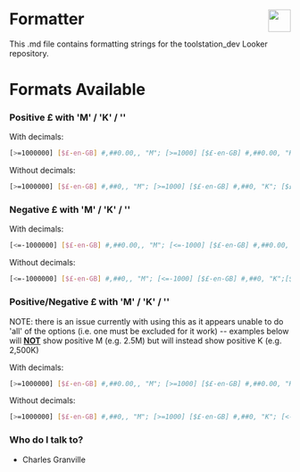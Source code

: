 <h1>Formatter <img style="color: #ffffff;float: right;height: 40px;" src="https://www.toolstation.com/img/toolstation.svg"></h1>
This .md file contains formatting strings for the toolstation_dev Looker repository.

# Formats Available #

### Positive £ with 'M' / 'K' / ''

With decimals:
```sh
[>=1000000] [$£-en-GB] #,##0.00,, "M"; [>=1000] [$£-en-GB] #,##0.00, "K"; [$£-en-GB] #,##0.00
```

Without decimals:
```sh
[>=1000000] [$£-en-GB] #,##0,, "M"; [>=1000] [$£-en-GB] #,##0, "K"; [$£-en-GB] #,##0
```

### Negative £ with 'M' / 'K' / ''

With decimals:
```sh
[<=-1000000] [$£-en-GB] #,##0.00,, "M"; [<=-1000] [$£-en-GB] #,##0.00, "K";[$£-en-GB] #,##0.00
```

Without decimals:
```sh
[<=-1000000] [$£-en-GB] #,##0,, "M"; [<=-1000] [$£-en-GB] #,##0, "K";[$£-en-GB] #,##0
```

### Positive/Negative £ with 'M' / 'K' / ''

NOTE: there is an issue currently with using this as it appears unable to do 'all' of the options (i.e. one must be excluded for it work) -- examples below will <b><u>NOT</u></b> show positive M (e.g. 2.5M) but will instead show positive K (e.g. 2,500K)

With decimals:
```sh
[>=1000000] [$£-en-GB] #,##0.00,, "M"; [>=1000] [$£-en-GB] #,##0.00, "K"; [<-1000000] [$£-en-GB] #,##0.00,, "M"; [<-1000] [$£-en-GB] #,##0.00, "K"; [$£-en-GB] #,##0.00
```

Without decimals:
```sh
[>=1000000] [$£-en-GB] #,##0,, "M"; [>=1000] [$£-en-GB] #,##0, "K"; [<-1000000] [$£-en-GB] #,##0,, "M"; [<-1000] [$£-en-GB] #,##0, "K"; [$£-en-GB] #,##0
```

### Who do I talk to? ###

- Charles Granville
